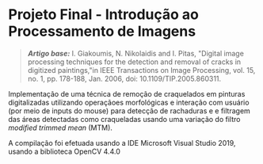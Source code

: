 # Projeto Final - Introdução ao Processamento de Imagens

> ***Artigo base:*** I. Giakoumis, N. Nikolaidis and I. Pitas, "Digital image
processing techniques for the detection and removal of cracks in
digitized paintings,"in IEEE Transactions on Image Processing, vol.
15, no. 1, pp. 178-188, Jan. 2006, doi: 10.1109/TIP.2005.860311.

Implementação de uma técnica de remoção de craquelados em pinturas digitalizadas utilizando operaçãoes morfológicas e interação com usuário (por meio de inputs do mouse) para detecção de rachaduras e e filtragem das áreas detectadas como craqueladas usando uma variação do filtro *modified trimmed mean* (MTM).

A compilação foi efetuada usando a IDE Microsoft Visual Studio 2019, usando a 
biblioteca OpenCV 4.4.0
